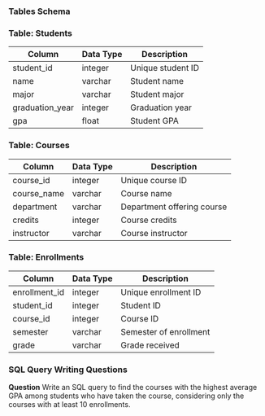 ### **Tables Schema**

### Table: Students

| Column | Data Type | Description |
| --- | --- | --- |
| student_id | integer | Unique student ID |
| name | varchar | Student name |
| major | varchar | Student major |
| graduation_year | integer | Graduation year |
| gpa | float | Student GPA |

### Table: Courses

| Column | Data Type | Description |
| --- | --- | --- |
| course_id | integer | Unique course ID |
| course_name | varchar | Course name |
| department | varchar | Department offering course |
| credits | integer | Course credits |
| instructor | varchar | Course instructor |

### Table: Enrollments

| Column | Data Type | Description |
| --- | --- | --- |
| enrollment_id | integer | Unique enrollment ID |
| student_id | integer | Student ID |
| course_id | integer | Course ID |
| semester | varchar | Semester of enrollment |
| grade | varchar | Grade received |

### **SQL Query Writing Questions**

**Question**
Write an SQL query to find the courses with the highest average GPA among students who have taken the course, considering only the courses with at least 10 enrollments.

